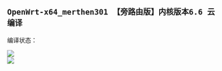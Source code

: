 ## `OpenWrt-x64_merthen301 【旁路由版】内核版本6.6 云编译`
编译状态：

<a href="https://github.com/Merthen301/OpenWrt_Build_x64_merthen301/blob/main/.github/workflows/OpenWrt_Build_x64_merthen301.yml">
    <img src="https://github.com/Merthen301/OpenWrt_Build_x64_merthen301/blob/main/.github/workflows/OpenWrt_Build_x64_merthen301.yml/badge.svg?style=flat" />
</a>

</br>
<a href="https://github.com/Merthen301/OpenWrt_Build_x64_merthen301/blob/main/.github/workflows/compile.yml">
    <img src="https://github.com/Merthen301/OpenWrt_Build_x64_merthen301/blob/main/.github/workflows/compile.yml/badge.svg?style=flat" />
</a>
